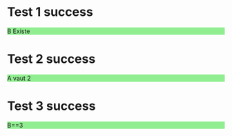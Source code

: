 # Test 1 success
<p style="background-color: lightgreen;"> B Existe</p>




# Test 2 success 
<p style="background-color: lightgreen;"> A vaut 2 </p>




# Test 3 success
<p style="background-color: lightgreen;">B==3 </p>
